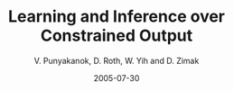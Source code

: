 ---
title: "Learning and Inference over Constrained Output"
collection: publications
permalink: /publication/2005-07-30-0012
date: 2005-07-30
author: 'V. Punyakanok, D. Roth, W. Yih and D. Zimak'
venue: 'IJCAI-2005'
---
